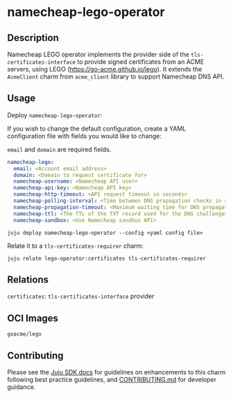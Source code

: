 # namecheap-lego-operator

## Description

Namecheap LEGO operator implements the provider side of the `tls-certificates-interface`
to provide signed certificates from an ACME servers, using LEGO
(https://go-acme.github.io/lego).
It extends the `AcmeClient` charm from `acme_client` library to support Namecheap DNS API.

## Usage

Deploy `namecheap-lego-operator`:

If you wish to change the default configuration, create a YAML configuration file with fields you would like to change:

`email` and `domain` are required fields.

```yaml
namecheap-lego:
  email: <Account email address>
  domain: <Domain to request certificate for>
  namecheap-username: <Namecheap API user>
  namecheap-api-key: <Namecheap API key>
  namecheap-http-timeout: <API request timeout in seconds>
  namecheap-polling-interval: <Time between DNS propagation checks in seconds>
  namecheap-propagation-timeout: <Maximum waiting time for DNS propagation in seconds>
  namecheap-ttl: <The TTL of the TXT record used for the DNS challenge>
  namecheap-sandbox: <Use Namecheap sandbox API>
```
`juju deploy namecheap-lego-operator --config <yaml config file>`

Relate it to a `tls-certificates-requirer` charm:

`juju relate lego-operator:certificates tls-certificates-requirer`

## Relations

`certificates`: `tls-certificates-interface` provider

## OCI Images

`goacme/lego`

## Contributing

Please see the [Juju SDK docs](https://juju.is/docs/sdk) for guidelines on enhancements to this
charm following best practice guidelines, and
[CONTRIBUTING.md](https://github.com/ghislainbourgeois/lego-operator/blob/main/CONTRIBUTING.md) for developer
guidance.

